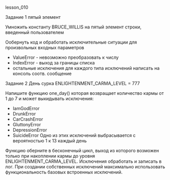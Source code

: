 lesson_010

Задание 1
пятый элемент

Умножить константу BRUCE_WILLIS на пятый элемент строки, введенный пользователем

Ообернуть код и обработать исключительные ситуации для произвольных входных параметров
- ValueError - невозможно преобразовать к числу
- IndexError - выход за границы списка
- остальные исключения
для каждого типа исключений написать на консоль соотв. сообщение

Задание 2
День сурка
ENLIGHTENMENT_CARMA_LEVEL = 777

Напишите функцию one_day() которая возвращает количество кармы от 1 до 7
и может выкидывать исключения:
- IamGodError
- DrunkError
- CarCrashError
- GluttonyError
- DepressionError
- SuicideError
Одно из этих исключений выбрасывается с вероятностью 1 к 13 каждый день

Функцию оберните в бесконечный цикл, выход из которого возможен только при накоплении
кармы до уровня ENLIGHTENMENT_CARMA_LEVEL. Исключения обработать и записать в лог.
При создании собственных исключений максимально использовать функциональность
базовых встроенных исключений.
